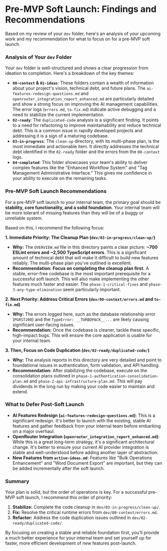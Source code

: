 # Pre-MVP Soft Launch: Findings and Recommendations

Based on my review of your `dev` folder, here's an analysis of your upcoming work and my recommendation for what to focus on for a pre-MVP soft launch.

### Analysis of Your `dev` Folder

Your `dev` folder is well-structured and shows a clear progression from ideation to completion. Here's a breakdown of the key themes:

*   **`00-context` & `01-ideas`**: These folders contain a wealth of information about your project's vision, technical debt, and future plans. The `ai-features-redesign-questions.md` and `openrouter_integration_report_enhanced.md` are particularly detailed and show a strong focus on improving the AI management capabilities. The error logs (`errors.md`, `to-fix.md`) indicate active debugging and a need to stabilize the current implementation.
*   **`02-ready`**: The `duplicated-code` analysis is a significant finding. It points to a need for refactoring to improve maintainability and reduce technical debt. This is a common issue in rapidly developed projects and addressing it is a sign of a maturing codebase.
*   **`03-in-progress`**: The `clean-up` directory, with its multi-phase plan, is the most immediate and actionable item. It directly addresses the technical debt identified in the `02-ready` folder and the errors from the `00-context` logs.
*   **`04-completed`**: This folder showcases your team's ability to deliver complex features like the "Enhanced Workflow System" and "Tag Management Administrative Interface." This gives me confidence in your ability to execute on the remaining tasks.

### Pre-MVP Soft Launch Recommendations

For a pre-MVP soft launch to your internal team, the primary goal should be **stability, core functionality, and a solid foundation**. Your internal team will be more tolerant of missing features than they will be of a buggy or unreliable system.

Based on this, I recommend the following focus:

**1.  Immediate Priority: The Cleanup Plan (`dev/03-in-progress/clean-up/`)**

*   **Why:** The `OVERVIEW.md` file in this directory paints a clear picture: **~700 ESLint errors and ~2,500 TypeScript errors**. This is a significant amount of technical debt that will make it difficult to build new features reliably. The multi-phase plan you've outlined is excellent.
*   **Recommendation:** **Focus on completing the cleanup plan first.** A stable, error-free codebase is the most important prerequisite for a successful soft launch. This will also make implementing the other features much faster and easier. The `phase-1-critical-fixes` and `phase-3-any-type-elimination` seem particularly important.

**2.  Next Priority: Address Critical Errors (`dev/00-context/errors.md` and `to-fix.md`)**

*   **Why:** The errors logged here, such as the database relationship error (`PGRST200`) and the `TypeError: __TURBOPACK__...` are likely causing significant user-facing issues.
*   **Recommendation:** Once the codebase is cleaner, tackle these specific, high-impact bugs. This will ensure the core application is usable for your internal team.

**3.  Then, Focus on Code Duplication (`dev/02-ready/duplicated-code/`)**

*   **Why:** The analysis reports in this directory are very detailed and point to foundational issues in authentication, form validation, and API handling.
*   **Recommendation:** After stabilizing the codebase, execute on the consolidation plans outlined in `phase-1-authentication-consolidation-plan.md` and `phase-2-api-infrastructure-plan.md`. This will pay dividends in the long run by making your code easier to maintain and extend.

### What to Defer Post-Soft Launch

*   **AI Features Redesign (`ai-features-redesign-questions.md`)**: This is a significant redesign. It's better to launch with the existing, stable AI features and gather feedback from your internal team before embarking on a major overhaul.
*   **OpenRouter Integration (`openrouter_integration_report_enhanced.md`)**: While this is a great long-term strategy, it's a significant architectural change. It's better to ensure your current AI provider integration is stable and well-understood before adding another layer of abstraction.
*   **New Features from `active-ideas.md`**: Features like "Bulk Operations Enhancement" and "Word Document Export" are important, but they can be added incrementally after the soft launch.

### Summary

Your plan is solid, but the order of operations is key. For a successful pre-MVP soft launch, I recommend this order of priority:

1.  **Stabilize:** Complete the code cleanup in `dev/03-in-progress/clean-up/`.
2.  **Fix:** Resolve the critical runtime errors from `dev/00-context/errors.md`.
3.  **Refactor:** Address the code duplication issues outlined in `dev/02-ready/duplicated-code/`.

By focusing on creating a stable and reliable foundation first, you'll provide a much better experience for your internal team and set yourself up for faster, more efficient development of new features post-launch.